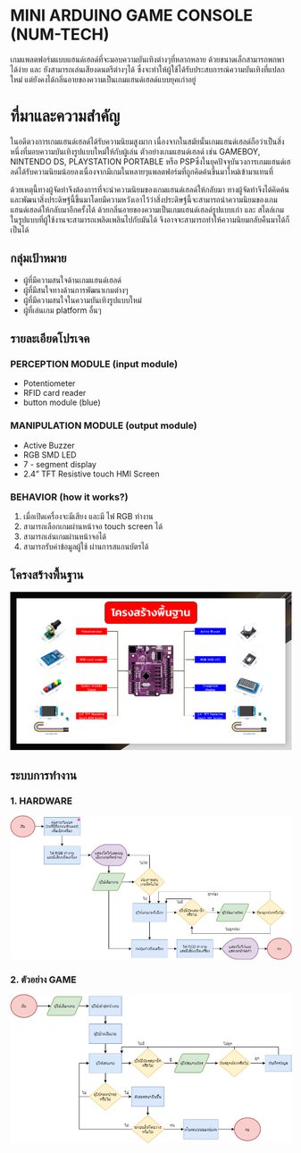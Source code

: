 # MINI ARDUINO GAME CONSOLE (NUM-TECH)

เกมแพลตฟอร์มแบบแฮนด์เฮลด์ที่จะมอบความบันเทิงต่างๆที่หลากหลาย ด้วยขนาดเล็กสามารถพกพาได้ง่าย และ ยังสามารถเล่นเสียงดนตรีต่างๆได้ ซึ่งจะทำให้ผู้ใช้ได้รับประสบการณ์ความบันเทิงที่แปลกใหม่ แต่ยังคงได้กลิ่นอายของความเป็นเกมแฮนด์เฮลด์แบบยุคเก่าอยู่

# ที่มาและความสำคัญ
ในอดีตวงการเกมแฮนด์เฮลด์ได้รับความนิยมสูงมาก เนื่องจากในสมัยนั้นเกมแฮนด์เฮลด์ถือว่าเป็นสิ่งหนึ่งที่มอบความบันเทิงรูปแบบใหม่ให้กับผู้เล่น ตัวอย่างเกมแฮนด์เฮลด์ เช่น GAMEBOY, NINTENDO DS, PLAYSTATION PORTABLE หรือ PSPซึ่งในยุคปัจจุบันวงการเกมแฮนด์เฮลด์ได้รับความนิยมน้อยลงเนื่องจากมีเกมในหลายๆแพลตฟอร์มที่ถูกคิดค้นขึ้นมาใหม่เข้ามาแทนที่

ด้วยเหตุนี้ทางผู้จัดทำจึงต้องการที่จะนำความนิยมของเกมแฮนด์เฮลด์ให้กลับมา ทางผู้จัดทำจึงได้คิดค้นและพัฒนาสิ่งประดิษฐ์นี้ขึ้นมาโดยมีความหวังเอาไว้ว่าสิ่งประดิษฐ์นี้จะสามารถนำความนิยมของเกมแฮนด์เฮลด์ให้กลับมาอีกครั้งได้ ด้วยกลิ่นอายของความเป็นเกมแฮนด์เฮลด์รูปแบบเก่า และ สไตล์เกมในรูปแบบที่ผู้ใช้งานจะสามารถเพลิดเพลินไปกับมันได้ จึงอาจจะสามารถทำให้ความนิยมกลับคืนมาได้ก็เป็นได้

## กลุ่มเป้าหมาย
+ ผู้ที่มีความสนใจด้านเกมแฮนด์เฮลด์
+ ผู้ที่มีสนใจทางด้านการพัฒนาเกมต่างๆ
+ ผู้ที่มีความสนใจในความบันเทิงรูปแบบใหม่
+ ผู้ที่เล่นเกม platform อื่นๆ

## รายละเอียดโปรเจค
### PERCEPTION MODULE  (input module)
- Potentiometer
- RFID card reader 
- button module (blue) 

### MANIPULATION MODULE  (output module)
- Active Buzzer
- RGB SMD LED
- 7 - segment display
- 2.4” TFT Resistive touch HMI Screen

### BEHAVIOR  (how it works?)
1. เมื่อเปิดเครื่องจะมีเสียง และมี ไฟ RGB ทำงาน
2. สามารถเลือกเกมผ่านหน้าจอ touch screen ได้
3. สามารถเล่นเกมผ่านหน้าจอได้
4. สามารถรับค่าข้อมูลผู้ใช้ ผ่านการสแกนบัตรได้

## โครงสร้างพื้นฐาน
![Copy of CN Project Slide 60%][diagram]

[diagram]: https://github.com/heartzonthemove/HARDWAREPROJECT/blob/master/image/Copy%20of%20CN%20Project%20Slide%2060%25.png

## ระบบการทำงาน 
### 1. HARDWARE
![dream][flowchart]

[flowchart]: https://github.com/heartzonthemove/HARDWAREPROJECT/blob/master/image/dream.png

### 2. ตัวอย่าง GAME
![Diagram23][flowchart2]

[flowchart2]: https://github.com/heartzonthemove/HARDWAREPROJECT/blob/master/image/Diagram23.png


